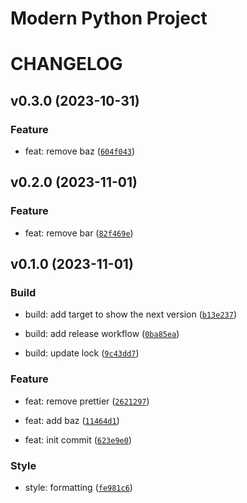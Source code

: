 # Modern Python Project

# CHANGELOG




## v0.3.0 (2023-10-31)

### Feature

* feat: remove baz ([`604f043`](https://github.com/NickCrew/python-semver-project/commit/604f043ba0b76cf1832d87ef6def342d028ac4c2))

## v0.2.0 (2023-11-01)

### Feature

* feat: remove bar ([`82f469e`](https://github.com/NickCrew/python-semver-project/commit/82f469e7faca861dd0408cedbd44abb5804d7c32))

## v0.1.0 (2023-11-01)

### Build

* build: add target to show the next version ([`b13e237`](https://github.com/NickCrew/python-semver-project/commit/b13e237adefc49f8ffe1ba9221d6b40053374cbf))

* build: add release workflow ([`0ba85ea`](https://github.com/NickCrew/python-semver-project/commit/0ba85eacfa1bcc50ef6abbadea93b998a07f25b3))

* build: update lock ([`9c43dd7`](https://github.com/NickCrew/python-semver-project/commit/9c43dd754a82e2dc4bf9a48ee7c18ba3ef79ce6b))

### Feature

* feat: remove prettier ([`2621297`](https://github.com/NickCrew/python-semver-project/commit/26212977523986dcd9066e723c64a8ababf3a83b))

* feat: add baz ([`11464d1`](https://github.com/NickCrew/python-semver-project/commit/11464d173c418325cf977edd4bdf75b5546ac9ce))

* feat: init commit ([`623e9e0`](https://github.com/NickCrew/python-semver-project/commit/623e9e0d97da4c48a14829a7f83c998ae68f4d13))

### Style

* style: formatting ([`fe981c6`](https://github.com/NickCrew/python-semver-project/commit/fe981c645698806c4ef8a9a86bacf0bdb367abe1))
